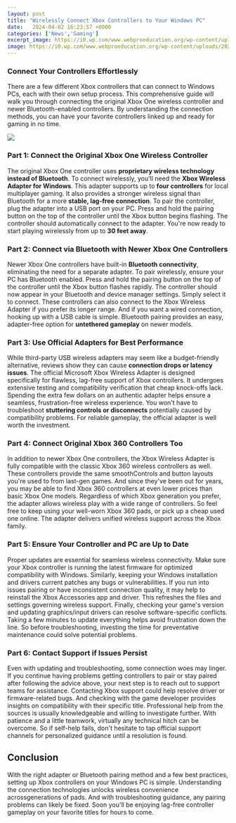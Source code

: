 ```yaml
---
layout: post
title: "Wirelessly Connect Xbox Controllers to Your Windows PC"
date:   2024-04-02 16:23:57 +0000
categories: ['News','Gaming']
excerpt_image: https://i0.wp.com/www.webproeducation.org/wp-content/uploads/2020/01/how-to-connect-xbox-one-controller-to-pc.png?w=960&amp;ssl=1
image: https://i0.wp.com/www.webproeducation.org/wp-content/uploads/2020/01/how-to-connect-xbox-one-controller-to-pc.png?w=960&amp;ssl=1
---
```


### Connect Your Controllers Effortlessly
There are a few different Xbox controllers that can connect to Windows PCs, each with their own setup process. This comprehensive guide will walk you through connecting the original Xbox One wireless controller and newer Bluetooth-enabled controllers. By understanding the connection methods, you can have your favorite controllers linked up and ready for gaming in no time.

![](https://i0.wp.com/www.webproeducation.org/wp-content/uploads/2020/01/how-to-connect-xbox-one-controller-to-pc.png?w=960&amp;ssl=1)
### Part 1: Connect the Original Xbox One Wireless Controller 
The original Xbox One controller uses **proprietary wireless technology instead of Bluetooth**. To connect wirelessly, you'll need the **Xbox Wireless Adapter for Windows**. This adapter supports up to **four controllers** for local multiplayer gaming. It also provides a stronger wireless signal than Bluetooth for a more **stable, lag-free connection**. 
To pair the controller, plug the adapter into a USB port on your PC. Press and hold the pairing button on the top of the controller until the Xbox button begins flashing. The controller should automatically connect to the adapter. You're now ready to start playing wirelessly from up to **30 feet away**.
### Part 2: Connect via Bluetooth with Newer Xbox One Controllers
Newer Xbox One controllers have built-in **Bluetooth connectivity**, eliminating the need for a separate adapter. To pair wirelessly, ensure your PC has Bluetooth enabled. Press and hold the pairing button on the top of the controller until the Xbox button flashes rapidly. The controller should now appear in your Bluetooth and device manager settings. Simply select it to connect. 
These controllers can also connect to the Xbox Wireless Adapter if you prefer its longer range. And if you want a wired connection, hooking up with a USB cable is simple. Bluetooth pairing provides an easy, adapter-free option for **untethered gameplay** on newer models.
### Part 3: Use Official Adapters for Best Performance
While third-party USB wireless adapters may seem like a budget-friendly alternative, reviews show they can cause **connection drops or latency issues**. The official Microsoft Xbox Wireless Adapter is designed specifically for flawless, lag-free support of Xbox controllers. It undergoes extensive testing and compatibility verification that cheap knock-offs lack. 
Spending the extra few dollars on an authentic adapter helps ensure a seamless, frustration-free wireless experience. You won't have to troubleshoot **stuttering controls or disconnects** potentially caused by compatibility problems. For reliable gameplay, the official adapter is well worth the investment.
### Part 4: Connect Original Xbox 360 Controllers Too
In addition to newer Xbox One controllers, the Xbox Wireless Adapter is fully compatible with the classic Xbox 360 wireless controllers as well. These controllers provide the same smoothControls and button layouts you're used to from last-gen games. And since they've been out for years, you may be able to find Xbox 360 controllers at even lower prices than basic Xbox One models. 
Regardless of which Xbox generation you prefer, the adapter allows wireless play with a wide range of controllers. So feel free to keep using your well-worn Xbox 360 pads, or pick up a cheap used one online. The adapter delivers unified wireless support across the Xbox family.
### Part 5: Ensure Your Controller and PC are Up to Date
Proper updates are essential for seamless wireless connectivity. Make sure your Xbox controller is running the latest firmware for optimized compatibility with Windows. Similarly, keeping your Windows installation and drivers current patches any bugs or vulnerabilities.
If you run into issues pairing or have inconsistent connection quality, it may help to reinstall the Xbox Accessories app and driver. This refreshes the files and settings governing wireless support. Finally, checking your game's version and updating graphics/input drivers can resolve software-specific conflicts.
Taking a few minutes to update everything helps avoid frustration down the line. So before troubleshooting, investing the time for preventative maintenance could solve potential problems.
### Part 6: Contact Support if Issues Persist  
Even with updating and troubleshooting, some connection woes may linger. If you continue having problems getting controllers to pair or stay paired after following the advice above, your next step is to reach out to support teams for assistance.
Contacting Xbox support could help resolve driver or firmware-related bugs. And checking with the game developer provides insights on compatibility with their specific title. Professional help from the sources is usually knowledgeable and willing to investigate further. 
With patience and a little teamwork, virtually any technical hitch can be overcome. So if self-help fails, don't hesitate to tap official support channels for personalized guidance until a resolution is found.
## Conclusion
With the right adapter or Bluetooth pairing method and a few best practices, setting up Xbox controllers on your Windows PC is simple. Understanding the connection technologies unlocks wireless convenience acrossgenerations of pads. And with troubleshooting guidance, any pairing problems can likely be fixed. Soon you'll be enjoying lag-free controller gameplay on your favorite titles for hours to come.